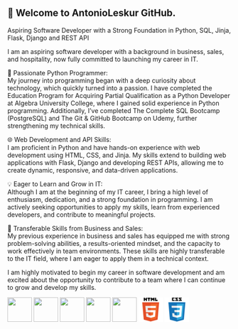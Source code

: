 ## 👋 Welcome to AntonioLeskur GitHub.
<p>Aspiring Software Developer with a Strong Foundation in Python, SQL, Jinja, Flask, Django and REST API<br></p>

<p>I am an aspiring software developer with a background in business, sales, and hospitality, now fully committed to launching my career in IT.<br></p>

<p>🐍 Passionate Python Programmer:<br>
My journey into programming began with a deep curiosity about technology, which quickly turned into a passion. I have completed the Education Program for Acquiring Partial Qualification as a Python Developer at Algebra University College, where I gained solid experience in Python programming. Additionally, I’ve completed The Complete SQL Bootcamp (PostgreSQL) and The Git & GitHub Bootcamp on Udemy, further strengthening my technical skills.<br></p>

<p>🌐 Web Development and API Skills:<br>
I am proficient in Python and have hands-on experience with web development using HTML, CSS, and Jinja. My skills extend to building web applications with Flask, Django and developing REST APIs, allowing me to create dynamic, responsive, and data-driven applications.<br></p>

<p>💡 Eager to Learn and Grow in IT:<br>
Although I am at the beginning of my IT career, I bring a high level of enthusiasm, dedication, and a strong foundation in programming. I am actively seeking opportunities to apply my skills, learn from experienced developers, and contribute to meaningful projects.<br></p>

<p>💼 Transferable Skills from Business and Sales:<br>
My previous experience in business and sales has equipped me with strong problem-solving abilities, a results-oriented mindset, and the capacity to work effectively in team environments. These skills are highly transferable to the IT field, where I am eager to apply them in a technical context.<br></p>

<p>I am highly motivated to begin my career in software development and am excited about the opportunity to contribute to a team where I can continue to grow and develop my skills.<br></p>

  
  <img align="center" src="https://cdn.jsdelivr.net/gh/devicons/devicon/icons/python/python-original-wordmark.svg" 
       width="55" 
       height="55" /> 
            <img align="center" src="https://cdn.jsdelivr.net/gh/devicons/devicon/icons/sqlite/sqlite-original.svg"
       width="55" 
       height="55" />
  <img align="center" 
            src="https://cdn.jsdelivr.net/gh/devicons/devicon/icons/postgresql/postgresql-plain-wordmark.svg"
    width="55" 
       height="55"/>
       <img align="center" 
            src="https://github.com/AntonioLeskur/AntonioLeskur/assets/139459033/bc6790e7-6b6b-4bd7-9e7f-dc05f475d3a7"
    width="55" 
       height="55"/>
       <img align="center" 
            src="https://github.com/AntonioLeskur/AntonioLeskur/assets/139459033/e030be2f-fbe6-4d01-bc70-f1de00645b27"
    width="55" 
       height="55"/>
       <img align="center" 
            src="https://raw.githubusercontent.com/devicons/devicon/6910f0503efdd315c8f9b858234310c06e04d9c0/icons/html5/html5-original-wordmark.svg"
    width="55" 
       height="55"/>
       <img align="center" 
            src="https://raw.githubusercontent.com/devicons/devicon/6910f0503efdd315c8f9b858234310c06e04d9c0/icons/css3/css3-original-wordmark.svg"
    width="55" 
       height="55"/>

